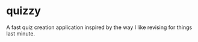 # quizzy
A fast quiz creation application inspired by the way I like revising for things last minute.
